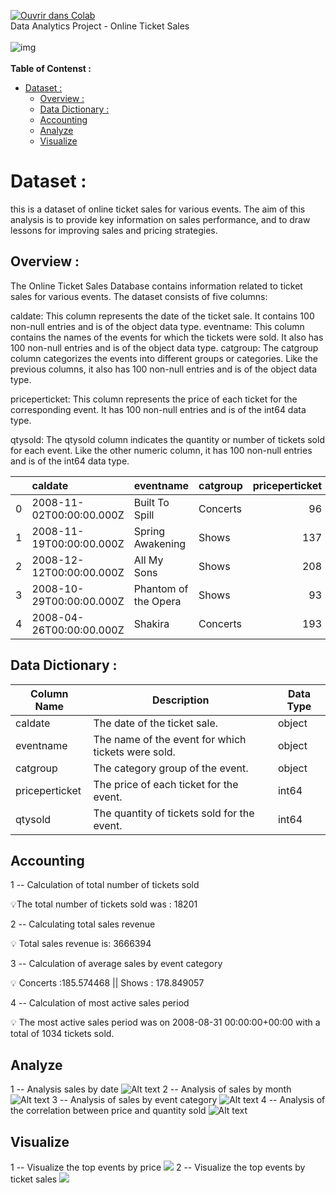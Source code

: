 
[![Ouvrir dans Colab](https://colab.research.google.com/assets/colab-badge.svg)](https://colab.research.google.com/github/mahdislimen/Data-analysis-project/blob/main/index.ipynb)
<br>
Data Analytics Project - Online Ticket Sales     
<br>
![img](image/00420_tickets_online-updated.jpg)   
<br> 
**Table of Contenst :**    

- [Dataset :](#dataset-)
  - [Overview :](#overview-)
  - [Data Dictionary :](#data-dictionary-)
  - [Accounting](#accounting)
  - [Analyze](#analyze)
  - [Visualize](#visualize)
# Dataset :    
this is a dataset of online ticket sales for various events. The aim of this analysis is to provide key information on sales performance, and to draw lessons for improving sales and pricing strategies.  

## Overview : 

The Online Ticket Sales Database contains information related to ticket sales for various events. The dataset consists of five columns:

caldate: This column represents the date of the ticket sale. It contains 100 non-null entries and is of the object data type.
eventname: This column contains the names of the events for which the tickets were sold. It also has 100 non-null entries and is of the object data type.
catgroup: The catgroup column categorizes the events into different groups or categories. Like the previous columns, it also has 100 non-null entries and is of the object data type.

priceperticket: This column represents the price of each ticket for the corresponding event. It has 100 non-null entries and is of the int64 data type.

qtysold: The qtysold column indicates the quantity or number of tickets sold for each event. Like the other numeric column, it has 100 non-null entries and is of the int64 data type.

|    | caldate                  | eventname            | catgroup   |   priceperticket |   qtysold |
|---:|:-------------------------|:---------------------|:-----------|-----------------:|----------:|
|  0 | 2008-11-02T00:00:00.000Z | Built To Spill       | Concerts   |               96 |       291 |
|  1 | 2008-11-19T00:00:00.000Z | Spring Awakening     | Shows      |              137 |       261 |
|  2 | 2008-12-12T00:00:00.000Z | All My Sons          | Shows      |              208 |       249 |
|  3 | 2008-10-29T00:00:00.000Z | Phantom of the Opera | Shows      |               93 |       244 |
|  4 | 2008-04-26T00:00:00.000Z | Shakira              | Concerts   |              193 |       219 | 

## Data Dictionary : 

| Column Name      | Description                                       | Data Type |
|------------------|---------------------------------------------------|-----------|
| caldate          | The date of the ticket sale.                     | object    |
| eventname        | The name of the event for which tickets were sold.| object    |
| catgroup         | The category group of the event.                 | object    |
| priceperticket   | The price of each ticket for the event.          | int64     |
| qtysold          | The quantity of tickets sold for the event.      | int64     | 

## Accounting ## 

1 -- Calculation of total number of tickets sold 

  💡The total number of tickets sold was : 18201  

2 -- Calculating total sales revenue   

  💡 Total sales revenue is: 3666394 

3 -- Calculation of average sales by event category 

  💡  Concerts :185.574468 ||  Shows : 178.849057 

4 -- Calculation of most active sales period  

  💡  The most active sales period was on 2008-08-31 00:00:00+00:00 with a total of 1034 tickets sold.

##  Analyze ##    

1 -- Analysis sales by date 
![Alt text](image.png) 
2 -- Analysis of sales by month 
![Alt text](image-1.png) 
3 -- Analysis of sales by event category 
![Alt text](image-2.png) 
4 -- Analysis of the correlation between price and quantity sold 
![Alt text](image-3.png) 


##  Visualize ## 

1 -- Visualize the top events by price 
![ ](image-4.png) 
2 -- Visualize the top events by ticket sales 
![ ](image-5.png) 



